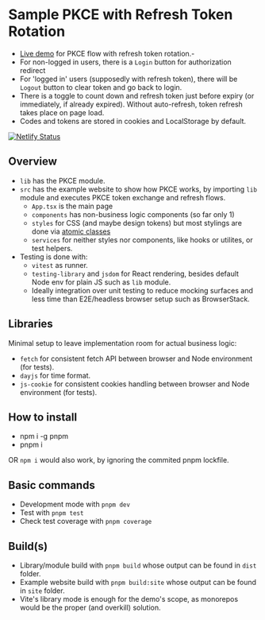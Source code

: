 # Sample PKCE with Refresh Token Rotation

- [Live demo](https://marvelous-cheesecake-c2f667.netlify.app/) for PKCE flow with refresh token rotation.-
- For non-logged in users, there is a  `Login` button for authorization redirect
- For 'logged in' users (supposedly with refresh token), there will be `Logout` button to clear token and go back to login.
- There is a toggle to count down and refresh token just before expiry (or immediately, if already expired). Without auto-refresh, token refresh takes place on page load.
- Codes and tokens are stored in cookies and LocalStorage by default.

[![Netlify Status](https://api.netlify.com/api/v1/badges/fd7ef859-c484-4db3-99be-e143ff1ed188/deploy-status)](https://app.netlify.com/sites/marvelous-cheesecake-c2f667/deploys)

## Overview

- `lib` has the PKCE module.
- `src` has the example website to show how PKCE works, by importing `lib` module and executes PKCE token exchange and refresh flows.
  - `App.tsx` is the main page
  - `components` has non-business logic components (so far only 1)
  - `styles` for CSS (and maybe design tokens) but most stylings are done via [atomic classes](https://unocss.dev/)
  - `services` for neither styles nor components, like hooks or utilites, or test helpers.
- Testing is done with:
  - `vitest` as runner.
  - `testing-library` and `jsdom` for React rendering, besides default Node env for plain JS such as `lib` module.
  - Ideally integration over unit testing to reduce mocking surfaces and less time than E2E/headless browser setup such as BrowserStack.

## Libraries

Minimal setup to leave implementation room for actual business logic:

- `fetch` for consistent fetch API between browser and Node environment (for tests).
- `dayjs` for time format.
- `js-cookie` for consistent cookies handling between browser and Node environment (for tests).

## How to install

- npm i -g pnpm
- pnpm i

OR `npm i` would also work, by ignoring the commited pnpm lockfile.

## Basic commands

- Development mode with `pnpm dev`
- Test with `pnpm test`
- Check test coverage with `pnpm coverage`

## Build(s)

- Library/module build with `pnpm build` whose output can be found in `dist` folder.
- Example website build with `pnpm build:site` whose output can be found in `site` folder.
- Vite's library mode is enough for the demo's scope, as monorepos would be the proper (and overkill) solution.

